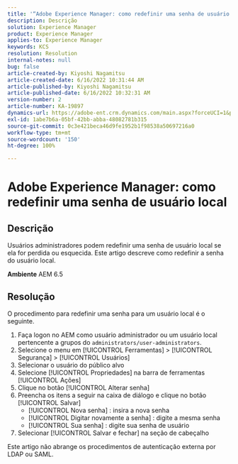 ```yaml
---
title: '“Adobe Experience Manager: como redefinir uma senha de usuário local”'
description: Descrição
solution: Experience Manager
product: Experience Manager
applies-to: Experience Manager
keywords: KCS
resolution: Resolution
internal-notes: null
bug: false
article-created-by: Kiyoshi Nagamitsu
article-created-date: 6/16/2022 10:31:44 AM
article-published-by: Kiyoshi Nagamitsu
article-published-date: 6/16/2022 10:32:31 AM
version-number: 2
article-number: KA-19897
dynamics-url: https://adobe-ent.crm.dynamics.com/main.aspx?forceUCI=1&pagetype=entityrecord&etn=knowledgearticle&id=d07c5e7f-5fed-ec11-bb3d-000d3a5c4890
exl-id: 1abe7b6a-05bf-42bb-abba-48082781b315
source-git-commit: 0c3e421beca46d9fe1952b1f98538a50697216a0
workflow-type: tm+mt
source-wordcount: '150'
ht-degree: 100%

---
```


# Adobe Experience Manager: como redefinir uma senha de usuário local

## Descrição


Usuários administradores podem redefinir uma senha de usuário local se ela for perdida ou esquecida.
Este artigo descreve como redefinir a senha do usuário local.

<b>Ambiente</b>
AEM 6.5


## Resolução


O procedimento para redefinir uma senha para um usuário local é o seguinte.

1. Faça logon no AEM como usuário administrador ou um usuário local pertencente a grupos do `administrators/user-administrators`.
2. Selecione o menu em [!UICONTROL Ferramentas] > [!UICONTROL Segurança] > [!UICONTROL Usuários]
3. Selecionar o usuário do público alvo
4. Selecione [!UICONTROL Propriedades] na barra de ferramentas [!UICONTROL Ações]
5. Clique no botão [!UICONTROL Alterar senha]
6. Preencha os itens a seguir na caixa de diálogo e clique no botão [!UICONTROL Salvar]
   - [!UICONTROL Nova senha] : insira a nova senha
   - [!UICONTROL Digitar novamente a senha] : digite a mesma senha
   - [!UICONTROL Sua senha] : digite sua senha de usuário
7. Selecionar [!UICONTROL Salvar e fechar] na seção de cabeçalho

Este artigo não abrange os procedimentos de autenticação externa por LDAP ou SAML.
